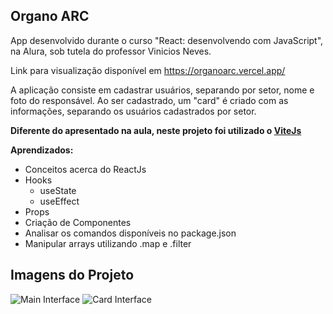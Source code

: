 ## Organo ARC

App desenvolvido durante o curso "React: desenvolvendo com JavaScript", na Alura, sob tutela do professor Vinicios Neves.

Link para visualização disponível em https://organoarc.vercel.app/

A aplicação consiste em cadastrar usuários, separando por setor, nome e foto do responsável.
Ao ser cadastrado, um "card" é criado com as informações, separando os usuários cadastrados por setor.

**Diferente do apresentado na aula, neste projeto foi utilizado o <a href="https://vitejs.dev/guide/" target="_blank">ViteJs</a>**

**Aprendizados:**
- Conceitos acerca do ReactJs
- Hooks
  - useState
  - useEffect
- Props
- Criação de Componentes
- Analisar os comandos disponíveis no package.json
- Manipular arrays utilizando .map e .filter

## Imagens do Projeto
![Main Interface](https://i.imgur.com/xfSIgC0.png)
![Card Interface](https://i.imgur.com/MBZJqqy.png)
